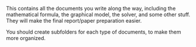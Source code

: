 This contains all the documents you write along the way, including the mathematical formula, the graphical model, the solver, and some other stuff. They will make the final report/paper preparation easier.

You should create subfolders for each type of documents, to make them more organized.
